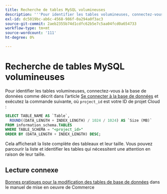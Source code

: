 ```yaml
---
title: Recherche de tables MySQL volumineuses
description: '''Pour identifier les tables volumineuses, connectez-vous à la base de données comme décrit dans l''article [Se connecter à la base de données](https://experienceleague.adobe.com/fr/docs/commerce-cloud-service/user-guide/configure/service/mysql#connect-to-the-database), puis exécutez la commande suivante, où &grave;project_id&grave; correspond à votre ID de projet Cloud :'''
exl-id: dc5019bc-ab6c-4568-986f-0a294a0f3ac3
source-git-commit: 2aeb2355b74d1cdfc62b5e7c5aa04fcd0a654733
workflow-type: tm+mt
source-wordcount: '111'
ht-degree: 0%

---
```


# Recherche de tables MySQL volumineuses

Pour identifier les tables volumineuses, connectez-vous à la base de données comme décrit dans l’article [Se connecter à la base de données](https://experienceleague.adobe.com/fr/docs/commerce-cloud-service/user-guide/configure/service/mysql#connect-to-the-database) et exécutez la commande suivante, où `project_id` est votre ID de projet Cloud :

```sql
SELECT TABLE_NAME AS `Table`,
  ROUND((DATA_LENGTH + INDEX_LENGTH) / 1024 / 1024) AS `Size (MB)`
FROM information_schema.TABLES
WHERE TABLE_SCHEMA = "<project_id>"
ORDER BY (DATA_LENGTH + INDEX_LENGTH) DESC;
```

Cela afficherait la liste complète des tableaux et leur taille. Vous pouvez parcourir la liste et identifier les tables qui nécessitent une attention en raison de leur taille.

## Lecture connexe

[&#x200B; Bonnes pratiques pour la modification des tables de base de données](https://experienceleague.adobe.com/fr/docs/commerce-operations/implementation-playbook/best-practices/development/modifying-core-and-third-party-tables#why-adobe-recommends-avoiding-modifications) dans le manuel de mise en oeuvre de Commerce
